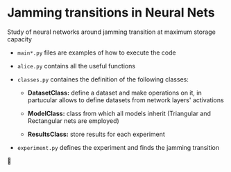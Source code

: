 # Jamming transitions in Neural Nets

Study of neural networks around jamming transition at maximum storage capacity

 - `main*.py` files are examples of how to execute the code
 
 - `alice.py` contains all the useful functions
 - `classes.py` containes the definition of the following classes:
      - **DatasetClass:** define a dataset and make operations on it, in partucular allows to define datasets from network layers' activations
      
      - **ModelClass:** class from which all models inherit (Triangular and Rectangular nets are employed)
      
      - **ResultsClass:** store results for each experiment
      
 - `experiment.py` defines the experiment and finds the jamming transition 


:penguin: